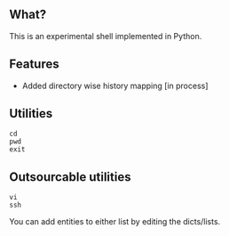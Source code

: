 ## What?
This is an experimental shell implemented in Python.

## Features
- Added directory wise history mapping [in process]

## Utilities
```
cd
pwd
exit
```

## Outsourcable utilities
```
vi
ssh
```

You can add entities to either list by editing the dicts/lists.
